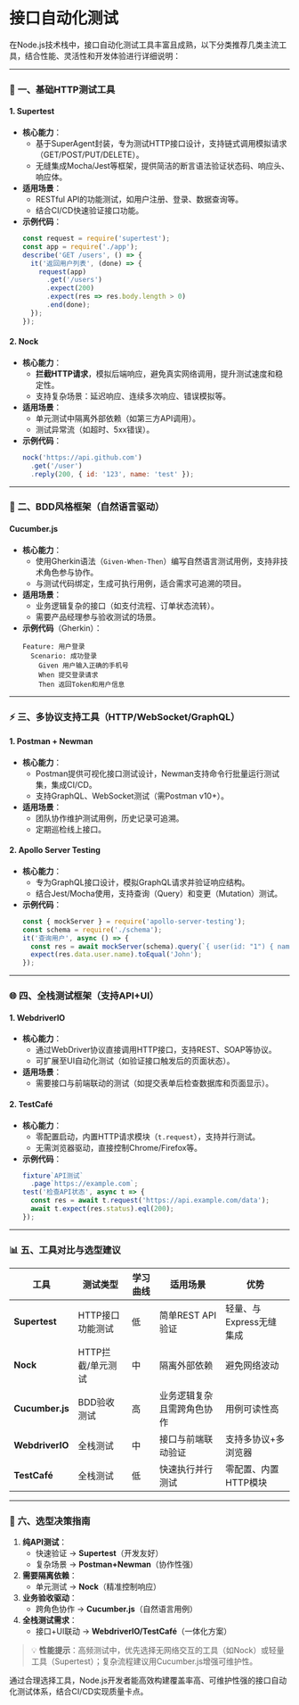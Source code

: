 # 接口自动化测试
在Node.js技术栈中，接口自动化测试工具丰富且成熟，以下分类推荐几类主流工具，结合性能、灵活性和开发体验进行详细说明：

---

### 🧪 **一、基础HTTP测试工具**  
#### 1. **Supertest**  
- **核心能力**：  
  - 基于SuperAgent封装，专为测试HTTP接口设计，支持链式调用模拟请求（GET/POST/PUT/DELETE）。  
  - 无缝集成Mocha/Jest等框架，提供简洁的断言语法验证状态码、响应头、响应体。  
- **适用场景**：  
  - RESTful API的功能测试，如用户注册、登录、数据查询等。  
  - 结合CI/CD快速验证接口功能。  
- **示例代码**：  
  ```javascript
  const request = require('supertest');
  const app = require('./app');
  describe('GET /users', () => {
    it('返回用户列表', (done) => {
      request(app)
        .get('/users')
        .expect(200)
        .expect(res => res.body.length > 0)
        .end(done);
    });
  });
  ```

#### 2. **Nock**  
- **核心能力**：  
  - **拦截HTTP请求**，模拟后端响应，避免真实网络调用，提升测试速度和稳定性。  
  - 支持复杂场景：延迟响应、连续多次响应、错误模拟等。  
- **适用场景**：  
  - 单元测试中隔离外部依赖（如第三方API调用）。  
  - 测试异常流（如超时、5xx错误）。  
- **示例代码**：  
  ```javascript
  nock('https://api.github.com')
    .get('/user')
    .reply(200, { id: '123', name: 'test' });
  ```

---

### 🧩 **二、BDD风格框架（自然语言驱动）**  
#### **Cucumber.js**  
- **核心能力**：  
  - 使用Gherkin语法（`Given-When-Then`）编写自然语言测试用例，支持非技术角色参与协作。  
  - 与测试代码绑定，生成可执行用例，适合需求可追溯的项目。  
- **适用场景**：  
  - 业务逻辑复杂的接口（如支付流程、订单状态流转）。  
  - 需要产品经理参与验收测试的场景。  
- **示例代码**（Gherkin）：  
  ```gherkin
  Feature: 用户登录
    Scenario: 成功登录
      Given 用户输入正确的手机号
      When 提交登录请求
      Then 返回Token和用户信息
  ```

---

### ⚡ **三、多协议支持工具（HTTP/WebSocket/GraphQL）**  
#### 1. **Postman + Newman**  
- **核心能力**：  
  - Postman提供可视化接口测试设计，Newman支持命令行批量运行测试集，集成CI/CD。  
  - 支持GraphQL、WebSocket测试（需Postman v10+）。  
- **适用场景**：  
  - 团队协作维护测试用例，历史记录可追溯。  
  - 定期巡检线上接口。  

#### 2. **Apollo Server Testing**  
- **核心能力**：  
  - 专为GraphQL接口设计，模拟GraphQL请求并验证响应结构。  
  - 结合Jest/Mocha使用，支持查询（Query）和变更（Mutation）测试。  
- **示例代码**：  
  ```javascript
  const { mockServer } = require('apollo-server-testing');
  const schema = require('./schema');
  it('查询用户', async () => {
    const res = await mockServer(schema).query(`{ user(id: "1") { name } }`);
    expect(res.data.user.name).toEqual('John');
  });
  ```

---

### 🌐 **四、全栈测试框架（支持API+UI）**  
#### 1. **WebdriverIO**  
- **核心能力**：  
  - 通过WebDriver协议直接调用HTTP接口，支持REST、SOAP等协议。  
  - 可扩展至UI自动化测试（如验证接口触发后的页面状态）。  
- **适用场景**：  
  - 需要接口与前端联动的测试（如提交表单后检查数据库和页面显示）。  

#### 2. **TestCafé**  
- **核心能力**：  
  - 零配置启动，内置HTTP请求模块（`t.request`），支持并行测试。  
  - 无需浏览器驱动，直接控制Chrome/Firefox等。  
- **示例代码**：  
  ```javascript
  fixture`API测试`
    .page`https://example.com`;
  test('检查API状态', async t => {
    const res = await t.request('https://api.example.com/data');
    await t.expect(res.status).eql(200);
  });
  ```

---

### 📊 **五、工具对比与选型建议**
| **工具**         | **测试类型**       | **学习曲线** | **适用场景**                     | **优势**                  |
|------------------|--------------------|--------------|----------------------------------|---------------------------|
| **Supertest**    | HTTP接口功能测试  | 低           | 简单REST API验证               | 轻量、与Express无缝集成   |
| **Nock**         | HTTP拦截/单元测试 | 中           | 隔离外部依赖                   | 避免网络波动              |
| **Cucumber.js**  | BDD验收测试       | 高           | 业务逻辑复杂且需跨角色协作     | 用例可读性高              |
| **WebdriverIO**  | 全栈测试          | 中           | 接口与前端联动验证             | 支持多协议+多浏览器      |
| **TestCafé**     | 全栈测试          | 低           | 快速执行并行测试               | 零配置、内置HTTP模块     |

---

### 🔧 **六、选型决策指南**  
1. **纯API测试**：  
   - 快速验证 → **Supertest**（开发友好）  
   - 复杂场景 → **Postman+Newman**（协作性强）  
2. **需要隔离依赖**：  
   - 单元测试 → **Nock**（精准控制响应）  
3. **业务验收驱动**：  
   - 跨角色协作 → **Cucumber.js**（自然语言用例）  
4. **全栈测试需求**：  
   - 接口+UI联动 → **WebdriverIO/TestCafé**（一体化方案）  

> 💡 **性能提示**：高频测试中，优先选择无网络交互的工具（如Nock）或轻量工具（Supertest）；复杂流程建议用Cucumber.js增强可维护性。

通过合理选择工具，Node.js开发者能高效构建覆盖率高、可维护性强的接口自动化测试体系，结合CI/CD实现质量卡点。